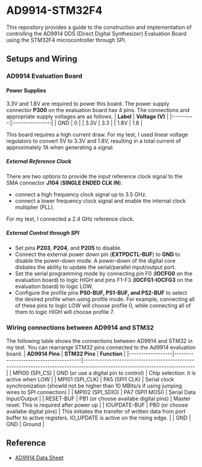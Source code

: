 # AD9914-STM32F4
This repository provides a guide to the construction and implementation of controlling the AD9914 DDS (Direct Digital Synthesizer) Evaluation Board using the STM32F4 microcontroller through SPI. 
## Setups and Wiring
### AD9914 Evaluation Board
#### Power Supplies ####
3.3V and 1.8V are required to power this board. The power supply connector **P300** on the evaluation board has 4 pins. The connections and appropriate supply voltages are as follows.
| **Label** | **Voltage (V)** |
|:---------:|:---------------:|
|    GND    |        0        |
|    3.3V   |       3.3       |
|    1.8V   |       1.8       |

This board requires a high current draw. For my test, I used linear voltage regulators to convert 5V to 3.3V and 1.8V, resulting in a total current of approximately 1A when generating a signal.
##### External Reference Clock #####
There are two options to provide the input reference clock signal to the SMA connector **J104** (**SINGLE ENDED CLK IN**):
- connect a high frequency clock signal up to 3.5 GHz.
- connect a lower frequency clock signal and enable the internal clock multiplier (PLL).

For my test, I connected a 2.4 GHz reference clock.
##### External Control through SPI #####
- Set pins **P203**, **P204**, and **P205** to disable.
- Connect the external power down pin (**EXTPDCTL-BUF**) to **GND** to disable the power-down mode. A power-down of the digital core disbales the ability to update the serial/parallel input/output port.
- Set the serial programming mode by connecting pin F0 (**IOCFG0** on the evaluation board) to logic HIGH and pins F1-F3 (**IOCFG1-IOCFG3** on the evaluation board) to logic LOW.
- Configure the profile pins **PS0-BUF, PS1-BUF, and PS2-BUF** to select the desired profile when using profile mode. For example, connecting all of these pins to logic LOW will choose profile 0, while connecting all of them to logic HIGH will choose profile 7.
### Wiring connections between AD9914 and STM32
The following table shows the connections between AD9914 and STM32 in my test. You can rearrange STM32 pins connected to the Ad9914 evaluation board.
| **AD9914 Pins**  | **STM32 Pins**                        | **Function**                                                                                                               |
|------------------|---------------------------------------|----------------------------------------------------------------------------------------------------------------------------|
| MPI00 (SPI_CS)   | GND (or use a digital pin to control) | Chip selection: it is active when LOW                                                                                      |
| MPI01 (SPI_CLK)  | PA5 (SPI1 CLK)                        | Serial clock synchronization (showld not be higher than 10 MBits/s if using jumping wires to SPI connection)               |
| MPI02 (SPI_SDIO) | PA7 (SPI1 MOSI)                       | Serial Data Input/Output                                                                                                   |
| RESET-BUF        | PB1 (or choose availabe digital pins) | Master reset: This is required after power up                                                                              |
| IOUPDATE-BUF     | PB0 (or choose availabe digital pins) | This initiates the transfer of written data from port buffer to active registers. IO_UPDATE is active on the rising edge.  |
| GND              | GND                                   | Ground                                                                                                                     |
## Reference
- [AD9914 Data Sheet](https://www.analog.com/media/en/technical-documentation/data-sheets/ad9914.pdf)

